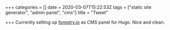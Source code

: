 +++
categories = []
date = 2020-03-07T15:22:53Z
tags = ["static site generator", "admin panel", "cms"]
title = "Tweet"

+++
Currently setting up [forestry.io](https://forestry.io) as CMS panel for Hugo. Nice and clean.